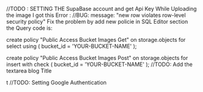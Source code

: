 //TODO : SETTING THE SupaBase account and get Api Key
While Uploading the image I got this Error :
//BUG:  message: "new row violates row-level security policy"
Fix the problem by add new policie in SQL Editor section the Query code is:

create policy "Public Access Bucket Images Get"
on storage.objects for select
using ( bucket_id = 'YOUR-BUCKET-NAME' );

create policy "Public Access Bucket Images Post"
on storage.objects for insert
with check ( bucket_id = 'YOUR-BUCKET-NAME' );
//TODO: Add the textarea blog Title

t
//TODO: Setting Google Authentication 
